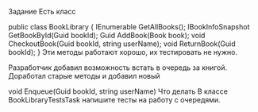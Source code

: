 Задание
Есть класс

public class BookLibrary
{
IEnumerable<IBookInfoSnapshot>  GetAllBooks();
IBookInfoSnapshot GetBookById(Guid bookId);
Guid AddBook(Book book);
void CheckoutBook(Guid bookId, string userName);
void ReturnBook(Guid bookId);
}
Эти методы работают хорошо, их тестировать не нужно.

Разработчик добавил возможность встать в очередь за книгой. Доработал старые методы и добавил новый

void Enqueue(Guid bookId, string userName)
Что делать
В классе BookLibraryTestsTask напишите тесты на работу с очередями.